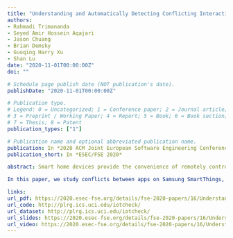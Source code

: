 ```yaml
---
title: "Understanding and Automatically Detecting Conflicting Interactions between Smart Home IoT Applications"
authors:
- Rahmadi Trimananda
- Seyed Amir Hossein Aqajari
- Jason Chuang
- Brian Demsky
- Guoqing Harry Xu
- Shan Lu
date: "2020-11-01T00:00:00Z"
doi: ""

# Schedule page publish date (NOT publication's date).
publishDate: "2020-11-01T00:00:00Z"

# Publication type.
# Legend: 0 = Uncategorized; 1 = Conference paper; 2 = Journal article;
# 3 = Preprint / Working Paper; 4 = Report; 5 = Book; 6 = Book section;
# 7 = Thesis; 8 = Patent
publication_types: ["1"]

# Publication name and optional abbreviated publication name.
publication: In *2020 ACM Joint European Software Engineering Conference and Symposium on the Foundations of Software Engineering*
publication_short: In *ESEC/FSE 2020*

abstract: Smart home devices provide the convenience of remotely controlling and automating home appliances. The most advanced smart home environments allow developers to write apps to make smart home devices work together to accomplish tasks, e.g., home security and energy conservation. A smart home app typically implements narrow functionality and thus to fully implement desired functionality homeowners may need to install multiple apps. These different apps can conflict with each other and these conflicts can result in undesired actions such as locking the door during a fire.

In this paper, we study conflicts between apps on Samsung SmartThings, the most popular platform for developing and deploying smart home IoT devices. By collecting and studying 198 official and 69 third-party apps, we found significant app conflicts in 3 categories: (1) close to 60% of app pairs that access the same device, (2) more than 90% of app pairs with physical interactions, and (3) around 11% of app pairs that access the same global variable. Our results suggest that the problem of conflicts between smart home apps is serious and can create potential safety risks. We then developed a conflict detection tool that uses model checking to automatically detect up to 96% of the conflicts.

links:
url_pdf: https://2020.esec-fse.org/details/fse-2020-papers/16/Understanding-and-Automatically-Detecting-Conflicting-Interactions-between-Smart-Home
url_code: http://plrg.ics.uci.edu/iotcheck/
url_dataset: http://plrg.ics.uci.edu/iotcheck/
url_slides: https://2020.esec-fse.org/details/fse-2020-papers/16/Understanding-and-Automatically-Detecting-Conflicting-Interactions-between-Smart-Home
url_video: https://2020.esec-fse.org/details/fse-2020-papers/16/Understanding-and-Automatically-Detecting-Conflicting-Interactions-between-Smart-Home
---
```

